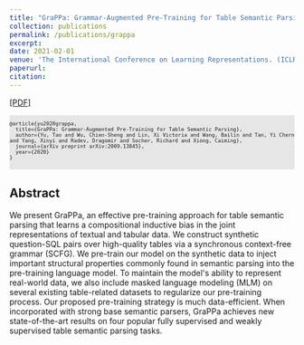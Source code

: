 ```yaml
---
title: "GraPPa: Grammar-Augmented Pre-Training for Table Semantic Parsing"
collection: publications
permalink: /publications/grappa
excerpt: 
date: 2021-02-01
venue: 'The International Conference on Learning Representations. (ICLR)'
paperurl: 
citation: 
---
```

[[PDF]](https://openreview.net/forum?id=kyaIeYj4zZ)

<pre style="background-color: rgb(230,230,230);white-space: pre-wrap;">
<font size="1">
@article{yu2020grappa,
  title={GraPPa: Grammar-Augmented Pre-Training for Table Semantic Parsing},
  author={Yu, Tao and Wu, Chien-Sheng and Lin, Xi Victoria and Wang, Bailin and Tan, Yi Chern and Yang, Xinyi and Radev, Dragomir and Socher, Richard and Xiong, Caiming},
  journal={arXiv preprint arXiv:2009.13845},
  year={2020}
}
</font>
</pre>

## Abstract
We present GraPPa, an effective pre-training approach for table semantic parsing that learns a compositional inductive bias in the joint representations of textual and tabular data. We construct synthetic question-SQL pairs over high-quality tables via a synchronous context-free grammar (SCFG). We pre-train our model on the synthetic data to inject important structural properties commonly found in semantic parsing into the pre-training language model. To maintain the model's ability to represent real-world data, we also include masked language modeling (MLM) on several existing table-related datasets to regularize our pre-training process.  Our proposed pre-training strategy is much data-efficient. When incorporated with strong base semantic parsers, GraPPa achieves new state-of-the-art results on four popular fully supervised and weakly supervised table semantic parsing tasks.
